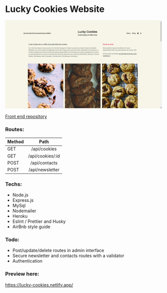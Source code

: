 # Lucky Cookies Website

![image](lucky.png?raw=true)

[Front end repository ](https://github.com/nicholas570/lucky-cookies)

### Routes:

| Method |       Path       |
| ------ | :--------------: |
| GET    |   /api/cookies   |
| GET    | /api/cookies/:id |
| POST   |  /api/contacts   |
| POST   | /api/newsletter  |

### Techs:

- Node.js
- Express.js
- MySql
- Nodemailer
- Heroku
- Eslint / Prettier and Husky
- AirBnb style guide

### Todo:

- Post/update/delete routes in admin interface
- Secure newsletter and contacts routes with a validator
- Authentication

### Preview here:

https://lucky-cookies.netlify.app/
